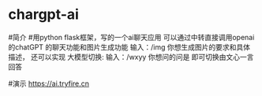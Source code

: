 ﻿# chargpt-ai
 
#简介
#用python flask框架，写的一个ai聊天应用
可以通过中转直接调用openai的chatGPT 的聊天功能和图片生成功能 
输入：/img 你想生成图片的要求和具体描述，
还可以实现 大模型切换:  输入：/wxyy 你想问的问是  即可切换由文心一言回答

#演示
https://ai.tryfire.cn
